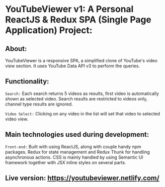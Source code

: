 # YouTubeViewer v1: A Personal ReactJS & Redux SPA (Single Page Application) Project:

## About:

YouTubeViewer is a responsive SPA, a simplified clone of YouTube's video view section.
It uses YouTube Data API v3 to perform the queries.

## Functionality:

`Search:` Each search returns 5 videos as results, first video is automatically shown as selected video.
Search results are restricted to videos only, channel type results are ignored.

`Video Select:` Clicking on any video in the list will set that video to selected video view.

## Main technologies used during development:

`Front-end:` Built with using ReactJS, along with couple handy npm packages. Redux for state management and Redux Thunk for handling asynchronous actions. CSS is mainly handled by using Semantic UI framework together with JSX inline styles on several parts.

## Live version: https://youtubeviewer.netlify.com/

